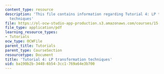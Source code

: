 ```yaml
---
content_type: resource
description: 'This file contains information regarding Tutorial 4: LP transformation
  techniques'
file: https://ol-ocw-studio-app-production.s3.amazonaws.com/courses/15-053-optimization-methods-in-management-science-spring-2013/ba190b2b34486b543cc1769a64e3b700_MIT15_053S13_tut04.pdf
file_type: application/pdf
learning_resource_types:
- Tutorials
ocw_type: OCWFile
parent_title: Tutorials
parent_type: CourseSection
resourcetype: Document
title: 'Tutorial 4: LP transformation techniques'
uid: ba190b2b-3448-6b54-3cc1-769a64e3b700
---
```

